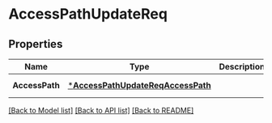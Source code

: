 # AccessPathUpdateReq

## Properties
Name | Type | Description | Notes
------------ | ------------- | ------------- | -------------
**AccessPath** | [***AccessPathUpdateReqAccessPath**](AccessPathUpdateReq_AccessPath.md) |  | [default to null]

[[Back to Model list]](../README.md#documentation-for-models) [[Back to API list]](../README.md#documentation-for-api-endpoints) [[Back to README]](../README.md)


